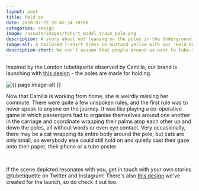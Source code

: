 ```yaml
---
layout: post
title: Hold on
date: 2020-07-22 20:45:34 +0100
categories: design
image: /assets/images/tshirt_model_train_pole.png
description: A story about not leaning on the poles in the Underground train, a London tube etiquette that inspired our T-shirt design before the lockdown. 
image-alt: A tailored T-shirt dress in mustard yellow with our 'Hold On' design
description-short: We can't assume that people around us want to tube-surf, so let's not lean against the poles... unless you're a cat. 
---
```


<!--<div class="box alt">
    <div class="row 50% uniform">
        <div class="4u">  
            <span class="image fit grid2">
                <img src="/assets/images/tshirt_design_train_pole.png" alt="The 'Hold On' T-shirt design showing a lady holding onto the pole on a tube train and a cat wrapping himself around it"/>
            </span>
        </div>   
        <div class="4u">  
            <span class="image fit grid2">
                <img src="{{ page.image }}" alt="{{ page.image-alt }}"/>
            </span>
        </div>
        <div class="4u$">  
            <span class="image fit grid2">
                <img src="/assets/images/tshirt_product_train_pole.png" alt="A red T-shirt made of organic cotton, with the 'Hold On' design"/>
            </span>
        </div>
    </div>
</div>-->
<p>Inspired by the London tubetiquette observed by Camilla, our brand is launching with <a href="https://tubetiquette.teemill.com/product/hold-on/">this design</a> - the poles are made for holding.</p>
<section class="spotlights">
<section>
<img src="{{ page.image }}" alt="{{ page.image-alt }}" data-position="center center">
		<div class="content">
			<div class="inner">

<p>Now that Camilla is working from home, she is weirdly missing her commute. There were quite a few unspoken rules, and the first rule was to never speak to anyone on the journey. It was like playing a co-operative game in which passengers had to organise themselves around one another in the carriage and coordinate wrapping their palms atop each other up and down the poles, all without words or even eye contact. Very occasionally, there may be a cat wrapping its entire body around the pole, but cats are only small, so everybody else could still hold on and quietly cast their gaze onto their paper, their phone or a tube poster.</p>
</div></div></section></section><br>
<p>If the scene depicted resonates with you, get in touch with your own stories @tubetiquette on Twitter and Instagram! There's also <a href="{% post_url 2020-07-22-scoop %}">this design</a> we've created for the launch, so do check it out too.</p>
<!--{ include contacts.md }-->
            

